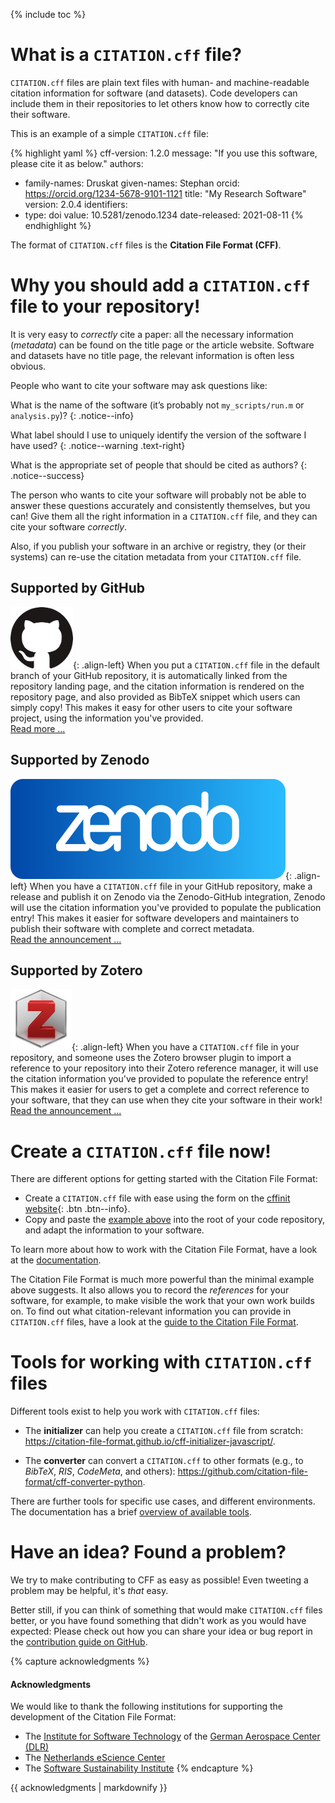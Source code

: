 ---
---

{% include toc %}

# What is a `CITATION.cff` file?

`CITATION.cff` files are plain text files with human- and machine-readable citation information for software (and datasets).
Code developers can include them in their repositories to let others know how to correctly cite their software.

This is an example of a simple `CITATION.cff` file:

{% highlight yaml %}
cff-version: 1.2.0
message: "If you use this software, please cite it as below."
authors:
  - family-names: Druskat
    given-names: Stephan
    orcid: https://orcid.org/1234-5678-9101-1121
title: "My Research Software"
version: 2.0.4
identifiers:
  - type: doi
    value: 10.5281/zenodo.1234
date-released: 2021-08-11
{% endhighlight %}

The format of `CITATION.cff` files is the **Citation File Format (CFF)**.

# Why you should add a `CITATION.cff` file to your repository!

It is very easy to *correctly* cite a paper: all the necessary information (*metadata*) can be found on the title page or the article website.
Software and datasets have no title page, the relevant information is often less obvious.

People who want to cite your software may ask questions like:

<i class="fa fa-question-circle"></i> What is the name of the software (it’s probably not `my_scripts/run.m` or `analysis.py`)?
{: .notice--info}

<i class="fa fa-question-circle"></i> What label should I use to uniquely identify the version of the software I have used?
{: .notice--warning .text-right}

<i class="fa fa-question-circle"></i> What is the appropriate set of people that should be cited as authors?
{: .notice--success}

The person who wants to cite your software will probably not be able to answer these questions accurately and consistently themselves, but you can!
Give them all the right information in a `CITATION.cff` file, and they can cite your software *correctly*.

Also, if you publish your software in an archive or registry, they (or their systems) can re-use the citation metadata from your `CITATION.cff` file.

## Supported by GitHub <i class="fa fa-github"></i>

![image-left](/assets/images/github.png){: .align-left} When you put a `CITATION.cff` file in the default branch of your GitHub repository, it is automatically linked from the repository landing page,
and the citation information is rendered on the repository page, and also provided as BibTeX snippet which users can simply copy! 
This makes it easy for other users to cite your software project, using the information you've provided.  
[Read more ...](https://docs.github.com/en/github/creating-cloning-and-archiving-repositories/creating-a-repository-on-github/about-citation-files)

## Supported by Zenodo <i class="icon-zenodo"></i>

![image-left](/assets/images/zenodo.svg){: .align-left} When you have a `CITATION.cff` file in your GitHub repository, make a release and publish it on Zenodo via the Zenodo-GitHub integration, 
Zenodo will use the citation information you've provided to populate the publication entry! 
This makes it easier for software developers and maintainers to publish their software with complete and correct metadata.  
[Read the announcement ...](https://twitter.com/ZENODO_ORG/status/1420357001490706442)

## Supported by Zotero <i class="icon-zotero"></i>

![image-left](/assets/images/zotero.png){: .align-left} When you have a `CITATION.cff` file in your repository, and someone uses the Zotero browser plugin to import a reference to your repository 
into their Zotero reference manager, it will use the citation information you've provided to populate the reference entry! 
This makes it easier for users to get a complete and correct reference to your software,
that they can use when they cite your software in their work!  
[Read the announcement ...](https://twitter.com/zotero/status/1420515377390530560)

# Create a `CITATION.cff` file now!

There are different options for getting started with the Citation File Format:

- Create a `CITATION.cff` file with ease using the form on the [cffinit website](https://citation-file-format.github.io/cff-initializer-javascript/){: .btn .btn--info}.
- Copy and paste the [example above](#what-is-a-citation-cff-file) into the root of your code repository, and adapt the information to your software.

To learn more about how to work with the Citation File Format, have a look at the [documentation](https://github.com/citation-file-format/citation-file-format/blob/main/README.md).

The Citation File Format is much more powerful than the minimal example above suggests. 
It also allows you to record the *references* for your software, for example, 
to make visible the work that your own work builds on.
To find out what citation-relevant information you can provide in `CITATION.cff` files,
have a look at the [guide to the Citation File Format](https://github.com/citation-file-format/citation-file-format/blob/main/schema-guide.md).

# Tools for working with `CITATION.cff` files

Different tools exist to help you work with `CITATION.cff` files:

- The **initializer** can help you create a `CITATION.cff` file from scratch: <https://citation-file-format.github.io/cff-initializer-javascript/>.
<!--- The **validator** checks whether a `CITATION.cff` file is formatted correctly: [TODO link].-->
- The **converter** can convert a `CITATION.cff` to other formats (e.g., to *BibTeX*, *RIS*, *CodeMeta*, and others): <https://github.com/citation-file-format/cff-converter-python>.

There are further tools for specific use cases, and different environments.
The documentation has a brief [overview of available tools](https://github.com/citation-file-format/citation-file-format#tools-to-work-with-citationcff-files-wrench).

# Have an idea? Found a problem?

We try to make contributing to CFF as easy as possible! Even tweeting a problem may be helpful, it's *that* easy.

Better still, if you can think of something that would make `CITATION.cff` files better, or you have found something that didn't work as you would have expected:
Please check out how you can share your idea or bug report in the [contribution guide on GitHub](https://github.com/citation-file-format/citation-file-format/blob/main/CONTRIBUTING.md).

{% capture acknowledgments %}
#### Acknowledgments

We would like to thank the following institutions for supporting the development of the Citation File Format:

- The [Institute for Software Technology](https://www.dlr.de/sc/en/desktopdefault.aspx/) of the [German Aerospace Center (DLR)](https://www.dlr.de/en/)
- The [Netherlands eScience Center](https://www.esciencecenter.nl/)
- The [Software Sustainability Institute](https://software.ac.uk/)
{% endcapture %}

<div class="notice">{{ acknowledgments | markdownify }}</div>

